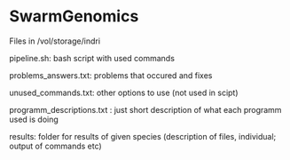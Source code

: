 # SwarmGenomics

Files in /vol/storage/indri

pipeline.sh: bash script with used commands

problems_answers.txt: problems that occured and fixes

unused_commands.txt: other options to use (not used in scipt)

programm_descriptions.txt : just short description of what each programm used is doing

results: folder for results of given species (description of files, individual; output of commands etc)

